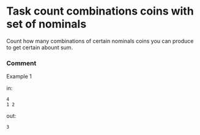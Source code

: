 <!-- ENGLISH -->
# Task count combinations coins with set of nominals

Count how many combinations of certain nominals coins you can produce to get certain abount sum.

### Comment

Example 1

in:
```
4
1 2
```
out:
```
3
```
